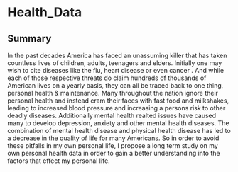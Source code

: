 # Health_Data
 
## Summary
In the past decades America has faced an unassuming killer that has taken countless lives of children, adults, teenagers and elders. Initially one may wish to cite diseases like the flu, heart disease or even cancer . And while each of those respective threats do claim hundreds of thousands of American lives on a yearly basis, they can all be traced back to one thing, personal health & maintenance. Many throughout the nation ignore their personal health and instead cram their faces with fast food and milkshakes, leading to increased blood pressure and increasing a persons risk to other deadly diseases. Additionally mental health realted issues have caused many to develop depression, anxiety and other mental health diseases. The combination of mental health disease and physical health disease has led to a decrease in the quality of life for many Americans. So in order to avoid these pitfalls in my own personal life, I propose a long term study on my own personal health data in order to gain a better understanding into the factors that effect my personal life.

